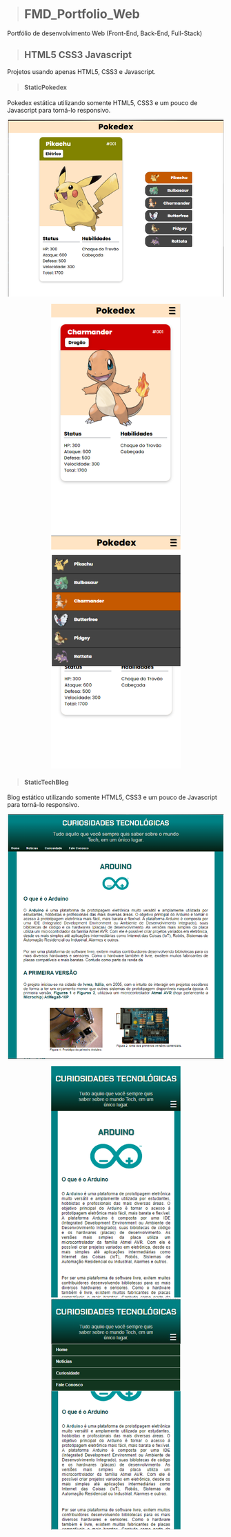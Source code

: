 > # FMD_Portfolio_Web

Portfólio de desenvolvimento Web (Front-End, Back-End, Full-Stack)

<!-- > ### React js
>
> Projetos usando React js
>
> #### Costs

Projeto baseado no curso de React do [Matheus Battisti - Hora de Codar](https://www.youtube.com/playlist?list=PLnDvRpP8BneyVA0SZ2okm-QBojomniQVO) -->

> ## HTML5 CSS3 Javascript

Projetos usando apenas HTML5, CSS3 e Javascript.

> #### StaticPokedex

Pokedex estática utilizando somente HTML5, CSS3 e um pouco de Javascript para torná-lo responsivo.

<p align="center">
    <img src="./GitHub/StaticPockedex_Desktop.png"  width="500">
</p>

<p align="center">
    <img src="./GitHub/StaticPockedex_Mobile_MenuClosed.png"  width="300">
    <img src="./GitHub/StaticPockedex_Mobile_MenuOpened.png"  width="300">
</p>

> #### StaticTechBlog

Blog estático utilizando somente HTML5, CSS3 e um pouco de Javascript para torná-lo responsivo.

<p align="center">
    <img src="./GitHub/Desktop.png"  width="500">
</p>

<p align="center">
    <img src="./GitHub/Mobile_MenuClosed.png"  width="300">
    <img src="./GitHub/Mobile_MenuOpened.png"  width="300">
</p>


